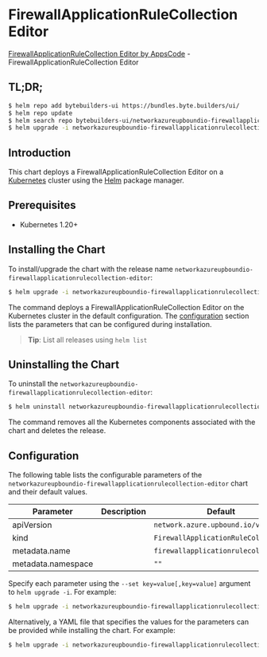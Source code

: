# FirewallApplicationRuleCollection Editor

[FirewallApplicationRuleCollection Editor by AppsCode](https://byte.builders) - FirewallApplicationRuleCollection Editor

## TL;DR;

```bash
$ helm repo add bytebuilders-ui https://bundles.byte.builders/ui/
$ helm repo update
$ helm search repo bytebuilders-ui/networkazureupboundio-firewallapplicationrulecollection-editor --version=v0.4.18
$ helm upgrade -i networkazureupboundio-firewallapplicationrulecollection-editor bytebuilders-ui/networkazureupboundio-firewallapplicationrulecollection-editor -n default --create-namespace --version=v0.4.18
```

## Introduction

This chart deploys a FirewallApplicationRuleCollection Editor on a [Kubernetes](http://kubernetes.io) cluster using the [Helm](https://helm.sh) package manager.

## Prerequisites

- Kubernetes 1.20+

## Installing the Chart

To install/upgrade the chart with the release name `networkazureupboundio-firewallapplicationrulecollection-editor`:

```bash
$ helm upgrade -i networkazureupboundio-firewallapplicationrulecollection-editor bytebuilders-ui/networkazureupboundio-firewallapplicationrulecollection-editor -n default --create-namespace --version=v0.4.18
```

The command deploys a FirewallApplicationRuleCollection Editor on the Kubernetes cluster in the default configuration. The [configuration](#configuration) section lists the parameters that can be configured during installation.

> **Tip**: List all releases using `helm list`

## Uninstalling the Chart

To uninstall the `networkazureupboundio-firewallapplicationrulecollection-editor`:

```bash
$ helm uninstall networkazureupboundio-firewallapplicationrulecollection-editor -n default
```

The command removes all the Kubernetes components associated with the chart and deletes the release.

## Configuration

The following table lists the configurable parameters of the `networkazureupboundio-firewallapplicationrulecollection-editor` chart and their default values.

|     Parameter      | Description |                    Default                     |
|--------------------|-------------|------------------------------------------------|
| apiVersion         |             | <code>network.azure.upbound.io/v1beta1</code>  |
| kind               |             | <code>FirewallApplicationRuleCollection</code> |
| metadata.name      |             | <code>firewallapplicationrulecollection</code> |
| metadata.namespace |             | <code>""</code>                                |


Specify each parameter using the `--set key=value[,key=value]` argument to `helm upgrade -i`. For example:

```bash
$ helm upgrade -i networkazureupboundio-firewallapplicationrulecollection-editor bytebuilders-ui/networkazureupboundio-firewallapplicationrulecollection-editor -n default --create-namespace --version=v0.4.18 --set apiVersion=network.azure.upbound.io/v1beta1
```

Alternatively, a YAML file that specifies the values for the parameters can be provided while
installing the chart. For example:

```bash
$ helm upgrade -i networkazureupboundio-firewallapplicationrulecollection-editor bytebuilders-ui/networkazureupboundio-firewallapplicationrulecollection-editor -n default --create-namespace --version=v0.4.18 --values values.yaml
```

